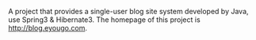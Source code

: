 A project that provides a single-user blog site system developed by Java, use Spring3 & Hibernate3. The homepage of this project is <http://blog.eyougo.com>.
